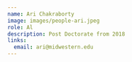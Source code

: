 ```yaml
---
name: Ari Chakraborty
image: images/people-ari.jpeg
role: Al
description: Post Doctorate from 2018
links:
  email: ari@midwestern.edu
---
```

